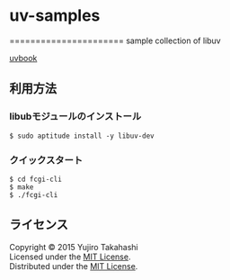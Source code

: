 # uv-samples
======================
sample collection of libuv

[uvbook](https://github.com/nikhilm/uvbook)


利用方法
------

### libubモジュールのインストール ###
    
    $ sudo aptitude install -y libuv-dev 

### クイックスタート ###
    
    $ cd fcgi-cli
    $ make
    $ ./fcgi-cli
    

ライセンス
----------
Copyright &copy; 2015 Yujiro Takahashi  
Licensed under the [MIT License][MIT].  
Distributed under the [MIT License][MIT].  

[MIT]: http://www.opensource.org/licenses/mit-license.php
